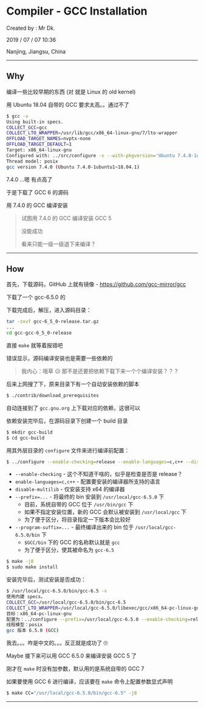 # Compiler - GCC Installation

Created by : Mr Dk.

2019 / 07 / 07 10:36

Nanjing, Jiangsu, China

---

## Why

编译一些比较早期的东西 (对 就是 Linux 的 old kernel)

用 Ubuntu 18.04 自带的 GCC 要求太高。。通过不了

```bash
$ gcc -v
Using built-in specs.
COLLECT_GCC=gcc
COLLECT_LTO_WRAPPER=/usr/lib/gcc/x86_64-linux-gnu/7/lto-wrapper
OFFLOAD_TARGET_NAMES=nvptx-none
OFFLOAD_TARGET_DEFAULT=1
Target: x86_64-linux-gnu
Configured with: ../src/configure -v --with-pkgversion='Ubuntu 7.4.0-1ubuntu1~18.04.1' --with-bugurl=file:///usr/share/doc/gcc-7/README.Bugs --enable-languages=c,ada,c++,go,brig,d,fortran,objc,obj-c++ --prefix=/usr --with-gcc-major-version-only --program-suffix=-7 --program-prefix=x86_64-linux-gnu- --enable-shared --enable-linker-build-id --libexecdir=/usr/lib --without-included-gettext --enable-threads=posix --libdir=/usr/lib --enable-nls --with-sysroot=/ --enable-clocale=gnu --enable-libstdcxx-debug --enable-libstdcxx-time=yes --with-default-libstdcxx-abi=new --enable-gnu-unique-object --disable-vtable-verify --enable-libmpx --enable-plugin --enable-default-pie --with-system-zlib --with-target-system-zlib --enable-objc-gc=auto --enable-multiarch --disable-werror --with-arch-32=i686 --with-abi=m64 --with-multilib-list=m32,m64,mx32 --enable-multilib --with-tune=generic --enable-offload-targets=nvptx-none --without-cuda-driver --enable-checking=release --build=x86_64-linux-gnu --host=x86_64-linux-gnu --target=x86_64-linux-gnu
Thread model: posix
gcc version 7.4.0 (Ubuntu 7.4.0-1ubuntu1~18.04.1)
```

7.4.0 ...嗯 有点高了

于是下载了 GCC 6 的源码

用 7.4.0 的 GCC 编译安装

> 试图用 7.4.0 的 GCC 编译安装 GCC 5
>
> 没能成功
>
> 看来只能一级一级退下来编译？

---

## How

首先，下载源码，GitHub 上就有镜像 - https://github.com/gcc-mirror/gcc

下载了一个 gcc-6.5.0 的

下载完成后，解压，进入源码目录：

```bash
tar -zxvf gcc-6_5_0-release.tar.gz
...
cd gcc-gcc-6_5_0-release
```

直接 `make` 就等着报错吧

错误显示，源码编译安装也是需要一些依赖的

> 我内心：哦草 😥 那不是还要把依赖下载下来一个个编译安装？？？

后来上网搜了下，原来目录下有一个自动安装依赖的脚本

```bash
$ ./contrib/download_prerequisites
```

自动连接到了 `gcc.gnu.org` 上下载对应的依赖，这很可以

依赖安装完毕后，在源码目录下创建一个 build 目录

```bash
$ mkdir gcc-build
$ cd gcc-build
```

用其外层目录的 `configure` 文件来进行编译前配置：

```bash
$ ../configure --enable-checking=release --enable-languages=c,c++ --disable-multilib --prefix=/usr/local/gcc-6.5.0 --program-suffix=-6.5
```

* `--enable-checking` - 这个不知道干啥的，似乎是检查是否是 release？
* `enable-languages=c,c++` - 配置要安装的编译器所支持的语言
* `disable-multilib` - 仅安装支持 x64 的编译器
* `--prefix=...` - 将最终的 bin 安装到 `/usr/local/gcc-6.5.0` 下
  * 目前，系统自带的 GCC 位于 `/usr/bin/gcc` 下
  * 如果不指定安装位置，新的 GCC 会默认被安装到 `/usr/local/gcc` 下
  * 为了便于区分，将目录指定一下版本会比较好
* `--program-suffix=...` - 最终编译出来的 bin 位于 `/usr/local/gcc-6.5.0/bin` 下
  * `$GCC/bin` 下的 GCC 的名称默认就是 `gcc`
  * 为了便于区分，使其被命名为 `gcc-6.5`

```bash
$ make -j8
$ sudo make install
```

安装完毕后，测试安装是否成功：

```bash
$ /usr/local/gcc-6.5.0/bin/gcc-6.5 -v
使用内建 specs。
COLLECT_GCC=/usr/local/gcc-6.5.0/bin/gcc-6.5
COLLECT_LTO_WRAPPER=/usr/local/gcc-6.5.0/libexec/gcc/x86_64-pc-linux-gnu/6.5.0/lto-wrapper
目标：x86_64-pc-linux-gnu
配置为：../configure --prefix=/usr/local/gcc-6.5.0 --enable-checking=release --enable-languages=c,c++ --disable-multilib --program-suffix=-6.5
线程模型：posix
gcc 版本 6.5.0 (GCC)
```

我去。。。咋是中文的。。。反正就是成功了 🙄

Maybe 接下来可以用 GCC 6.5.0 来编译安装 GCC 5 了

刚才在 `make` 时没有加参数，默认用的是系统自带的 GCC 7

如果要使用 GCC 6 进行编译，应该要在 `make` 命令上配置参数显式声明

```bash
$ make CC="/usr/local/gcc-6.5.0/bin/gcc-6.5" -j8
```

---

